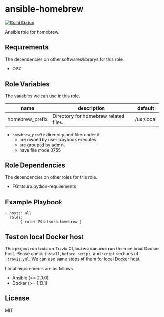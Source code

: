 ansible-homebrew
====================================

[![Build Status](https://travis-ci.org/FGtatsuro/ansible-homebrew.svg?branch=master)](https://travis-ci.org/FGtatsuro/ansible-homebrew)

Ansible role for homebrew.

Requirements
------------

The dependencies on other softwares/librarys for this role.

- OSX

Role Variables
--------------

The variables we can use in this role.

|name|description|default|
|---|---|---|
|homebrew_prefix|Directory for homebrew related files.|/usr/local|

- `homebrew_prefix` direcotry and files under it
  - are owned by user playbook executes.
  - are grouped by admin.
  - have file mode 0755

Role Dependencies
-----------------

The dependencies on other roles for this role.

- FGtatsuro.python-requirements

Example Playbook
----------------

    - hosts: all
      roles:
         - { role: FGtatsuro.homebrew }

Test on local Docker host
-------------------------

This project run tests on Travis CI, but we can also run them on local Docker host.
Please check `install`, `before_script`, and `script` sections of `.travis.yml`.
We can use same steps of them for local Docker host.

Local requirements are as follows.

- Ansible (>= 2.0.0)
- Docker (>= 1.10.1)

License
-------

MIT
